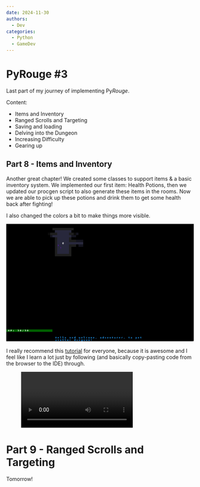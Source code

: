 ```yaml
---
date: 2024-11-30
authors:
  - Dev
categories:
  - Python
  - GameDev
---
```


# PyRouge #3

Last part of my journey of implementing  Py*Rouge*.

Content:

* Items and Inventory
* Ranged Scrolls and Targeting
* Saving and loading
* Delving into the Dungeon
* Increasing Difficulty
* Gearing up

<!-- more -->

## Part 8 - Items and Inventory

Another great chapter! We created some classes to support items & a basic inventory system. We implemented our first item: Health Potions, then we updated our procgen script to also generate these items in the rooms. Now we are able to pick up these potions and drink them to get some health back after fighting!

I also changed the colors a bit to make things more visible.

![Potions](../images/part_8_potions.png)


I really recommend this [tutorial](https://rogueliketutorials.com/) for everyone, because it is awesome and I feel like I learn a lot just by following (and basically copy-pasting code from the browser to the IDE) through.

<figure class="video_container">
    <video controls src="../../../../images/part_8_inventory.mp4" title="Title"></video>
</figure>

# Part 9 - Ranged Scrolls and Targeting

Tomorrow!